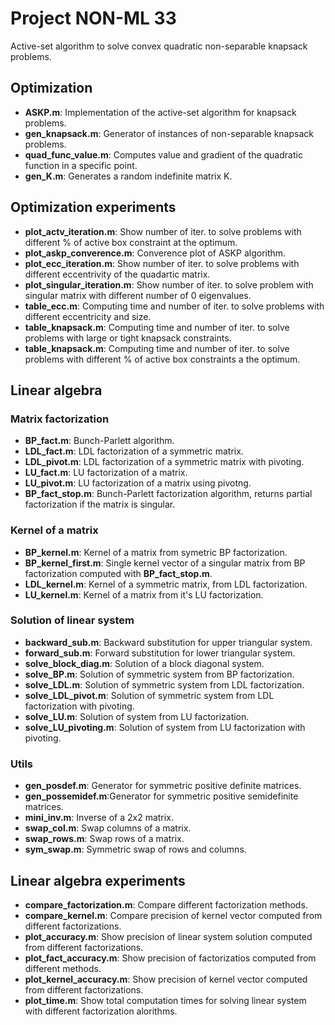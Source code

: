 # Project NON-ML 33
Active-set algorithm to solve convex quadratic non-separable knapsack problems.
## Optimization
- **ASKP.m**: Implementation of the active-set algorithm for knapsack problems.
- **gen_knapsack.m**: Generator of instances of non-separable knapsack problems.
- **quad_func_value.m**: Computes value and gradient of the quadratic function in a specific point.
- **gen_K.m**: Generates a random indefinite matrix K. 

## Optimization experiments
- **plot_actv_iteration.m**: Show number of iter. to solve problems with different % of active box constraint at the optimum.
- **plot_askp_converence.m**: Converence plot of ASKP algorithm.
- **plot_ecc_iteration.m**: Show number of iter. to solve problems with different eccentrivity of the quadartic matrix.
- **plot_singular_iteration.m**: Show number of iter. to solve problem with singular matrix with different number of 0 eigenvalues.
- **table_ecc.m**: Computing time and number of iter. to solve problems with different eccentricity and size.
- **table_knapsack.m**: Computing time and number of iter. to solve problems with large or tight knapsack constraints.
- **table_knapsack.m**: Computing time and number of iter. to solve problems with different % of active box constraints a the optimum.

## Linear algebra
### Matrix factorization
- **BP_fact.m**: Bunch-Parlett algorithm.
- **LDL_fact.m**: LDL factorization of a symmetric matrix.
- **LDL_pivot.m**: LDL factorization of a symmetric matrix with pivoting.
- **LU_fact.m**: LU factorization of a matrix.
- **LU_pivot.m**: LU factorization of a matrix using pivotng.
- **BP_fact_stop.m**: Bunch-Parlett factorization algorithm, returns partial factorization if the matrix is singular.

### Kernel of a matrix
- **BP_kernel.m**: Kernel of a matrix from symetric BP factorization.
- **BP_kernel_first.m**: Single kernel vector of a singular matrix from BP factorization computed with **BP_fact_stop.m**.
- **LDL_kernel.m**: Kernel of a symmetric matrix, from LDL factorization.
- **LU_kernel.m**: Kernel of a matrix from it's LU factorization.

### Solution of linear system
- **backward_sub.m**: Backward substitution for upper triangular system.
- **forward_sub.m**: Forward substitution for lower triangular system.
- **solve_block_diag.m**: Solution of a block diagonal system.
- **solve_BP.m**: Solution of symmetric system from BP factorization.
- **solve_LDL.m**: Solution of symmetric system from LDL factorization.
- **solve_LDL_pivot.m**: Solution of symmetric system from LDL factorization with pivoting.
- **solve_LU.m**: Solution of system from LU factorization.
- **solve_LU_pivoting.m**: Solution of system from LU factorization with pivoting.

### Utils
- **gen_posdef.m**: Generator for symmetric positive definite matrices.
- **gen_possemidef.m**:Generator for symmetric positive semidefinite matrices.
- **mini_inv.m**: Inverse of a 2x2 matrix.
- **swap_col.m**: Swap columns of a matrix.
- **swap_rows.m**: Swap rows of a matrix.
- **sym_swap.m**: Symmetric swap of rows and columns.

## Linear algebra experiments
- **compare_factorization.m**: Compare different factorization methods.
- **compare_kernel.m**: Compare precision of kernel vector computed from different factorizations.
- **plot_accuracy.m**: Show precision of linear system solution computed from different factorizations.
- **plot_fact_accuracy.m**: Show precision of factorizatios computed from different methods.
- **plot_kernel_accuracy.m**: Show precision of kernel vector computed from different factorizations.
- **plot_time.m**: Show total computation times for solving linear system with different factorization alorithms.
